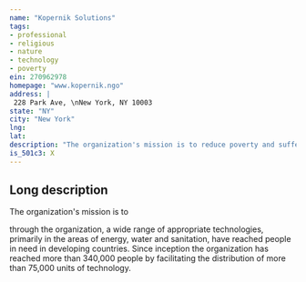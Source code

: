 ```yaml
---
name: "Kopernik Solutions"
tags:
- professional
- religious
- nature
- technology
- poverty
ein: 270962978
homepage: "www.kopernik.ngo"
address: |
 228 Park Ave, \nNew York, NY 10003
state: "NY"
city: "New York"
lng: 
lat: 
description: "The organization's mission is to reduce poverty and suffering by connecting disadvantaged people in developing world countries with life changing technologies. "
is_501c3: X
---
```


## Long description

The organization's mission is to
  
  through the organization, a wide range of appropriate technologies, primarily in the areas of energy, water and sanitation, have reached people in need in developing countries. Since inception the organization has reached more than 340,000 people by facilitating the distribution of more than 75,000 units of technology. 
